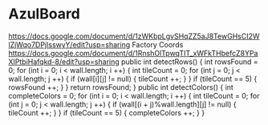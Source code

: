 # AzulBoard
https://docs.google.com/document/d/1zWKbpLgvSHqZZ5aJ8TewGHsCI2WlZjWqo7DPjIsswyY/edit?usp=sharing
Factory Coords
https://docs.google.com/document/d/1RnshOlTpwqTIT_xWFkTHbefcZ8YPaXIPtbiHafqkd-8/edit?usp=sharing
public int detectRows() {
		int rowsFound = 0;
		for (int i = 0; i < wall.length; i ++)  {
			int tileCount = 0;
			for (int j = 0; j < wall.length; j ++) {
				if (wall[i][j] != null) {
					tileCount ++;
				}
			}
			if (tileCount == 5) {
				rowsFound ++;
			}
		}
		return rowsFound;
	}
	public int detectColors() {
		int completeColors = 0;
		for (int i = 0; i < wall.length; i ++) {
			int tileCount = 0;
			for (int j = 0; j < wall.length; j ++) {
				if (wall[(i + j)%wall.length][j] != null) {
					tileCount ++;
				}
			}
			if (tileCount == 5) {
				completeColors ++;
			}
		}
